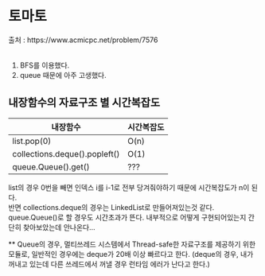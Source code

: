 <h1>토마토</h1>
출처 : https://www.acmicpc.net/problem/7576 <br><br>

1. BFS를 이용했다. <br>
2. queue 때문에 아주 고생했다.<br>
## 내장함수의 자료구조 별 시간복잡도

|내장함수|시간복잡도|
|------|---|
|list.pop(0)|O(n)|
|collections.deque().popleft()|O(1)|
|queue.Queue().get()|???|

list의 경우 0번을 빼면 인덱스 i를 i-1로 전부 당겨줘야하기 때문에 시간복잡도가 n이 된다. <br>
반면 collections.deque의 경우는 LinkedList로 만들어져있는것 같다.<br>
queue.Queue()로 할 경우도 시간초과가 뜬다. 내부적으로 어떻게 구현되어있는지 간단히 찾아보았는데 안나온다...

** Queue의 경우, 멀티쓰레드 시스템에서 Thread-safe한 자료구조를 제공하기 위한 모듈로, 일반적인 경우에는 deque가 20배 이상 빠르다고 한다. (deque의 경우, 내가 꺼내고 있는데 다른 쓰레드에서 꺼낼 경우 런타임 에러가 난다고 한다.)
